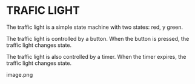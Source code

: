 # TRAFIC LIGHT

The traffic light is a simple state machine with two states: red, y green.

The traffic light is controlled by a button. When the button is pressed, the traffic light changes state.

The traffic light is also controlled by a timer. When the timer expires, the traffic light changes state.

image.png
